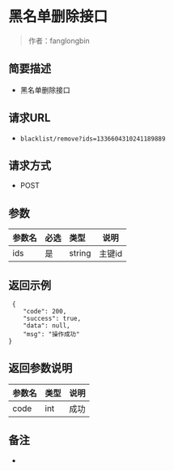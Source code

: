 # 黑名单删除接口

> 作者：fanglongbin

## 简要描述

- 黑名单删除接口

## 请求URL
- ` blacklist/remove?ids=1336604310241189889 `
  
## 请求方式
- POST 

## 参数

|参数名|必选|类型|说明|
|:----    |:---|:----- |-----   |
|ids |是  |string |主键id   |


## 返回示例 

``` 
 {
    "code": 200,
    "success": true,
    "data": null,
    "msg": "操作成功"
}
```

## 返回参数说明 

|参数名|类型|说明|
|:-----  |:-----|-----                           |
|code |int   |成功 |

## 备注 

-